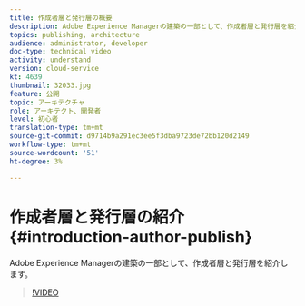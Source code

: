 ```yaml
---
title: 作成者層と発行層の概要
description: Adobe Experience Managerの建築の一部として、作成者層と発行層を紹介します。
topics: publishing, architecture
audience: administrator, developer
doc-type: technical video
activity: understand
version: cloud-service
kt: 4639
thumbnail: 32033.jpg
feature: 公開
topic: アーキテクチャ
role: アーキテクト、開発者
level: 初心者
translation-type: tm+mt
source-git-commit: d9714b9a291ec3ee5f3dba9723de72bb120d2149
workflow-type: tm+mt
source-wordcount: '51'
ht-degree: 3%

---
```



# 作成者層と発行層の紹介{#introduction-author-publish}

Adobe Experience Managerの建築の一部として、作成者層と発行層を紹介します。

>[!VIDEO](https://video.tv.adobe.com/v/32033/?quality=12&learn=on)